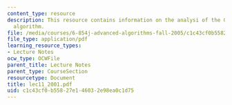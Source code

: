 ```yaml
---
content_type: resource
description: This resource contains information on the analysi of the Goldberg-Tarjan
  algorithm.
file: /media/courses/6-854j-advanced-algorithms-fall-2005/c1c43cf0b55827e146032e98ea0c1d75_lec11_2001.pdf
file_type: application/pdf
learning_resource_types:
- Lecture Notes
ocw_type: OCWFile
parent_title: Lecture Notes
parent_type: CourseSection
resourcetype: Document
title: lec11_2001.pdf
uid: c1c43cf0-b558-27e1-4603-2e98ea0c1d75
---
```

